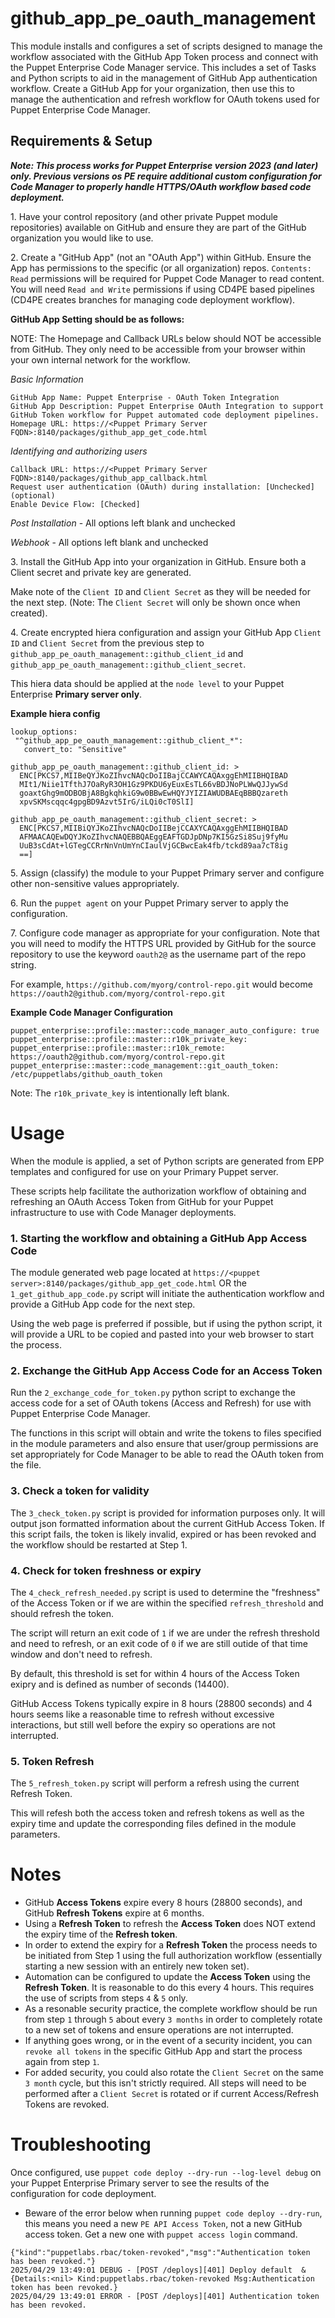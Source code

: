 # github_app_pe_oauth_management

This module installs and configures a set of scripts designed to manage the workflow associated with the GitHub App Token process and connect with the Puppet Enterprise Code Manager service.
This includes a set of Tasks and Python scripts to aid in the management of GitHub App authentication workflow.
Create a GitHub App for your organization, then use this to manage the authentication and refresh workflow for OAuth tokens used for Puppet Enterprise Code Manager.

## Requirements & Setup

***Note: This process works for Puppet Enterprise version 2023 (and later) only. Previous versions os PE require additional custom configuration for Code Manager to properly handle HTTPS/OAuth workflow based code deployment.***

1\. Have your control repository (and other private Puppet module repositories) available on GitHub and ensure they are part of the GitHub organization you would like to use.

2\. Create a "GitHub App" (not an "OAuth App") within GitHub. Ensure the App has permissions to the specific (or all organization) repos. 
`Contents: Read` permissions will be required for Puppet Code Manager to read content. You will need `Read and Write` permissions if using CD4PE based pipelines (CD4PE creates branches for managing code deployment workflow).

**GitHub App Setting should be as follows:**

NOTE: The Homepage and Callback URLs below should NOT be accessible from GitHub. They only need to be accessible from your browser within your own internal network for the workflow.

*Basic Information*
```
GitHub App Name: Puppet Enterprise - OAuth Token Integration
GitHub App Description: Puppet Enterprise OAuth Integration to support GitHub Token workflow for Puppet automated code deployment pipelines.
Homepage URL: https://<Puppet Primary Server FQDN>:8140/packages/github_app_get_code.html
```

*Identifying and authorizing users*
```
Callback URL: https://<Puppet Primary Server FQDN>:8140/packages/github_app_callback.html
Request user authentication (OAuth) during installation: [Unchecked] (optional)
Enable Device Flow: [Checked]
```

*Post Installation* - All options left blank and unchecked

*Webhook* - All options left blank and unchecked

3\. Install the GitHub App into your organization in GitHub. Ensure both a Client secret and private key are generated.

Make note of the `Client ID` and `Client Secret` as they will be needed for the next step. (Note: The `Client Secret` will only be shown once when created).

4\. Create encrypted hiera configuration and assign your GitHub App `Client ID` and `Client Secret` from the previous step to `github_app_pe_oauth_management::github_client_id` and `github_app_pe_oauth_management::github_client_secret`.

This hiera data should be applied at the `node level` to your Puppet Enterprise **Primary server only**.

**Example hiera config**
```
lookup_options:
 "^github_app_pe_oauth_management::github_client_*":
   convert_to: "Sensitive"

github_app_pe_oauth_management::github_client_id: >
  ENC[PKCS7,MIIBeQYJKoZIhvcNAQcDoIIBajCCAWYCAQAxggEhMIIBHQIBAD
  MIt1/Niie1TfthJ7OaRyR3OH1Gz9PKDU6yEuxEsTL66vBDJNoPLWwQJJywSd
  goaxtGhg9mODBOBjA8BgkqhkiG9w0BBwEwHQYJYIZIAWUDBAEqBBBQzareth
  xpvSKMscqqc4gpgBD9Azvt5IrG/iLQi0cT0SlI]

github_app_pe_oauth_management::github_client_secret: >
  ENC[PKCS7,MIIBiQYJKoZIhvcNAQcDoIIBejCCAXYCAQAxggEhMIIBHQIBAD
  AFMAACAQEwDQYJKoZIhvcNAQEBBQAEggEAFTGDJpDNp7KI5GzSi8Suj9fyMu
  UuB3sCdAt+lGTegCCRrNnVnUmYnCIaulVjGCBwcEak4fb/tckd89aa7cT8ig
  ==]
```

5\. Assign (classify) the module to your Puppet Primary server and configure other non-sensitive values appropriately.

6\. Run the `puppet agent` on your Puppet Primary server to apply the configuration. 

7\. Configure code manager as appropriate for your configuration. Note that you will need to modify the HTTPS URL provided by GitHub for the source repository to use the keyword `oauth2@` as the username part of the repo string.

For example, `https://github.com/myorg/control-repo.git` would become `https://oauth2@github.com/myorg/control-repo.git`

**Example Code Manager Configuration**
```
puppet_enterprise::profile::master::code_manager_auto_configure: true
puppet_enterprise::profile::master::r10k_private_key:
puppet_enterprise::profile::master::r10k_remote: https://oauth2@github.com/myorg/control-repo.git
puppet_enterprise::master::code_management::git_oauth_token: /etc/puppetlabs/github_oauth_token
```

Note: The `r10k_private_key` is intentionally left blank.

# Usage

When the module is applied, a set of Python scripts are generated from EPP templates and configured for use on your Primary Puppet server.

These scripts help facilitate the authorization workflow of obtaining and refreshing an OAuth Access Token from GitHub for your Puppet infrastructure to use with Code Manager deployments.

### 1\. Starting the workflow and obtaining a GitHub App Access Code

The module generated web page located at `https://<puppet server>:8140/packages/github_app_get_code.html` OR the `1_get_github_app_code.py` script will initiate the authentication workflow and provide a GitHub App code for the next step.

Using the web page is preferred if possible, but if using the python script, it will provide a URL to be copied and pasted into your web browser to start the process.

### 2\. Exchange the GitHub App Access Code for an Access Token

Run the `2_exchange_code_for_token.py` python script to exchange the access code for a set of OAuth tokens (Access and Refresh) for use with Puppet Enterprise Code Manager.

The functions in this script will obtain and write the tokens to files specified in the module parameters and also ensure that user/group permissions are set appropriately for Code Manager to be able to read the OAuth token from the file.

### 3\. Check a token for validity

The `3_check_token.py` script is provided for information purposes only. It will output json formatted information about the current GitHub Access Token. If this script fails, the token is likely invalid, expired or has been revoked and the workflow should be restarted at Step 1.

### 4\. Check for token freshness or expiry

The `4_check_refresh_needed.py` script is used to determine the "freshness" of the Access Token or if we are within the specified `refresh_threshold` and should refresh the token.

The script will return an exit code of `1` if we are under the refresh threshold and need to refresh, or an exit code of `0` if we are still outide of that time window and don't need to refresh.

By default, this threshold is set for within 4 hours of the Access Token exipry and is defined as number of seconds (14400). 

GitHub Access Tokens typically expire in 8 hours (28800 seconds) and 4 hours seems like a reasonable time to refresh without excessive interactions, but still well before the expiry so operations are not interrupted.

### 5\. Token Refresh

The `5_refresh_token.py` script will perform a refresh using the current Refresh Token.

This will refesh both the access token and refresh tokens as well as the expiry time and update the corresponding files defined in the module parameters.

# Notes 
- GitHub **Access Tokens** expire every 8 hours (28800 seconds), and GitHub **Refresh Tokens** expire at 6 months. 
- Using a **Refresh Token** to refresh the **Access Token** does NOT extend the expiry time of the **Refresh token**.
- In order to extend the expiry for a **Refresh Token** the process needs to be initiated from Step 1 using the full authorization workflow (essentially starting a new session with an entirely new token set).
- Automation can be configured to update the **Access Token** using the **Refresh Token**. It is reasonable to do this every 4 hours. This requires the use of scripts from steps `4` & `5` only.
- As a resonable security practice, the complete workflow should be run from step `1` through `5` about every `3 months` in order to completely rotate to a new set of tokens and ensure operations are not interrupted.
- If anything goes wrong, or in the event of a security incident, you can `revoke all tokens` in the specific GitHub App and start the process again from step `1`. 
- For added security, you could also rotate the `Client Secret` on the same `3 month` cycle, but this isn't strictly required. All steps will need to be performed after a `Client Secret` is rotated or if current Access/Refresh Tokens are revoked.

# Troubleshooting

Once configured, use `puppet code deploy --dry-run --log-level debug` on your Puppet Enterprise Primary server to see the results of the configuration for code deployment.

- Beware of the error below when running `puppet code deploy --dry-run`, this means you need a new `PE API Access Token`, not a new GitHub access token. Get a new one with `puppet access login` command.
```
{"kind":"puppetlabs.rbac/token-revoked","msg":"Authentication token has been revoked."}
2025/04/29 13:49:01 DEBUG - [POST /deploys][401] Deploy default  &{Details:<nil> Kind:puppetlabs.rbac/token-revoked Msg:Authentication token has been revoked.}
2025/04/29 13:49:01 ERROR - [POST /deploys][401] Authentication token has been revoked.
```
